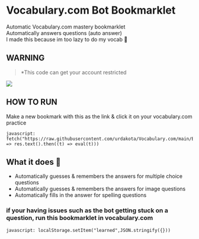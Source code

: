 # Vocabulary.com Bot Bookmarklet
Automatic Vocabulary.com mastery bookmarklet \
Automatically answers questions (auto answer) \
I made this because im too lazy to do my vocab 🤑
## WARNING
> *This code can get your account restricted

![](auto.gif)

## HOW TO RUN
Make a new bookmark with this as the link & click it on your vocabulary.com practice
```JS
javascript:  fetch("https://raw.githubusercontent.com/urdakota/Vocabulary.com/main/Bypass/index.js").then((res) => res.text().then((t) => eval(t)))
```

## What it does 🤔
- Automatically guesses & remembers the answers for multiple choice questions
- Automatically guesses & remembers the answers for image questions
- Automatically fills in the answer for spelling questions

### if your having issues such as the bot getting stuck on a question, run this bookmarklet in vocabulary.com
```JS
javascript: localStorage.setItem("learned",JSON.stringify({}))
```
